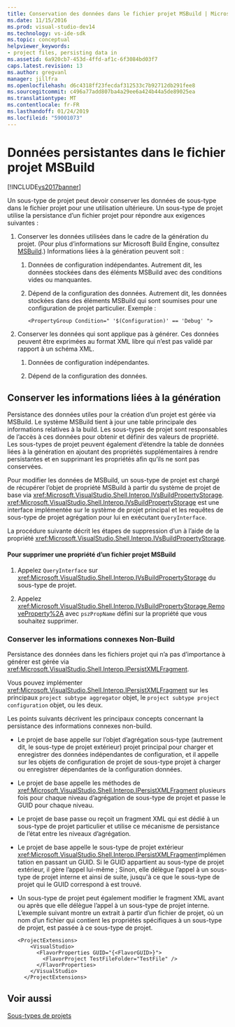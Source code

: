 ```yaml
---
title: Conservation des données dans le fichier projet MSBuild | Microsoft Docs
ms.date: 11/15/2016
ms.prod: visual-studio-dev14
ms.technology: vs-ide-sdk
ms.topic: conceptual
helpviewer_keywords:
- project files, persisting data in
ms.assetid: 6a920cb7-453d-4ffd-af1c-6f3084bd03f7
caps.latest.revision: 13
ms.author: gregvanl
manager: jillfra
ms.openlocfilehash: d6c4318ff23fecdaf312533c7b92712db291fee8
ms.sourcegitcommit: c496a77add807ba4a29ee6a424b44a5de89025ea
ms.translationtype: MT
ms.contentlocale: fr-FR
ms.lasthandoff: 01/24/2019
ms.locfileid: "59001073"
---
```

# <a name="persisting-data-in-the-msbuild-project-file"></a>Données persistantes dans le fichier projet MSBuild
[!INCLUDE[vs2017banner](../../includes/vs2017banner.md)]

Un sous-type de projet peut devoir conserver les données de sous-type dans le fichier projet pour une utilisation ultérieure. Un sous-type de projet utilise la persistance d’un fichier projet pour répondre aux exigences suivantes :  
  
1.  Conserver les données utilisées dans le cadre de la génération du projet. (Pour plus d’informations sur Microsoft Build Engine, consultez [MSBuild](http://msdn.microsoft.com/7c49aba1-ee6c-47d8-9de1-6f29a906e20b).) Informations liées à la génération peuvent soit :  
  
    1.  Données de configuration indépendantes. Autrement dit, les données stockées dans des éléments MSBuild avec des conditions vides ou manquantes.  
  
    2.  Dépend de la configuration des données. Autrement dit, les données stockées dans des éléments MSBuild qui sont soumises pour une configuration de projet particulier. Exemple :  
  
        ```  
        <PropertyGroup Condition=" '$(Configuration)' == 'Debug' ">  
        ```  
  
2.  Conserver les données qui sont applique pas à générer. Ces données peuvent être exprimées au format XML libre qui n’est pas validé par rapport à un schéma XML.  
  
    1.  Données de configuration indépendantes.  
  
    2.  Dépend de la configuration des données.  
  
## <a name="persisting-build-related-information"></a>Conserver les informations liées à la génération  
 Persistance des données utiles pour la création d’un projet est gérée via MSBuild. Le système MSBuild tient à jour une table principale des informations relatives à la build. Les sous-types de projet sont responsables de l’accès à ces données pour obtenir et définir des valeurs de propriété. Les sous-types de projet peuvent également d’étendre la table de données liées à la génération en ajoutant des propriétés supplémentaires à rendre persistantes et en supprimant les propriétés afin qu’ils ne sont pas conservées.  
  
 Pour modifier les données de MSBuild, un sous-type de projet est chargé de récupérer l’objet de propriété MSBuild à partir du système de projet de base via <xref:Microsoft.VisualStudio.Shell.Interop.IVsBuildPropertyStorage>. <xref:Microsoft.VisualStudio.Shell.Interop.IVsBuildPropertyStorage> est une interface implémentée sur le système de projet principal et les requêtes de sous-type de projet agrégation pour lui en exécutant `QueryInterface`.  
  
 La procédure suivante décrit les étapes de suppression d’un à l’aide de la propriété <xref:Microsoft.VisualStudio.Shell.Interop.IVsBuildPropertyStorage>.  
  
#### <a name="to-remove-a-property-from-an-msbuild-project-file"></a>Pour supprimer une propriété d’un fichier projet MSBuild  
  
1.  Appelez `QueryInterface` sur <xref:Microsoft.VisualStudio.Shell.Interop.IVsBuildPropertyStorage> du sous-type de projet.  
  
2.  Appelez <xref:Microsoft.VisualStudio.Shell.Interop.IVsBuildPropertyStorage.RemoveProperty%2A> avec `pszPropName` défini sur la propriété que vous souhaitez supprimer.  
  
### <a name="persisting-non-build-related-information"></a>Conserver les informations connexes Non-Build  
 Persistance des données dans les fichiers projet qui n’a pas d’importance à générer est gérée via <xref:Microsoft.VisualStudio.Shell.Interop.IPersistXMLFragment>.  
  
 Vous pouvez implémenter <xref:Microsoft.VisualStudio.Shell.Interop.IPersistXMLFragment> sur les principaux `project subtype aggregator` objet, le `project subtype project configuration` objet, ou les deux.  
  
 Les points suivants décrivent les principaux concepts concernant la persistance des informations connexes non-build.  
  
-   Le projet de base appelle sur l’objet d’agrégation sous-type (autrement dit, le sous-type de projet extérieur) projet principal pour charger et enregistrer des données indépendantes de configuration, et il appelle sur les objets de configuration de projet de sous-type projet à charger ou enregistrer dépendantes de la configuration données.  
  
-   Le projet de base appelle les méthodes de <xref:Microsoft.VisualStudio.Shell.Interop.IPersistXMLFragment> plusieurs fois pour chaque niveau d’agrégation de sous-type de projet et passe le GUID pour chaque niveau.  
  
-   Le projet de base passe ou reçoit un fragment XML qui est dédié à un sous-type de projet particulier et utilise ce mécanisme de persistance de l’état entre les niveaux d’agrégation.  
  
-   Le projet de base appelle le sous-type de projet extérieur <xref:Microsoft.VisualStudio.Shell.Interop.IPersistXMLFragment>implémentation en passant un GUID. Si le GUID appartient au sous-type de projet extérieur, il gère l’appel lui-même ; Sinon, elle délègue l’appel à un sous-type de projet interne et ainsi de suite, jusqu'à ce que le sous-type de projet qui le GUID correspond à est trouvé.  
  
-   Un sous-type de projet peut également modifier le fragment XML avant ou après que elle délègue l’appel à un sous-type de projet interne. L’exemple suivant montre un extrait à partir d’un fichier de projet, où un nom d’un fichier qui contient les propriétés spécifiques à un sous-type de projet, est passée à ce sous-type de projet.  
  
    ```  
    <ProjectExtensions>  
        <VisualStudio>  
          <FlavorProperties GUID="{<FlavorGUID>}">  
            <FlavorProject TestFileFolder="TestFile" />  
          </FlavorProperties>  
        </VisualStudio>  
      </ProjectExtensions>  
    ```  
  
## <a name="see-also"></a>Voir aussi  
 [Sous-types de projets](../../extensibility/internals/project-subtypes.md)
